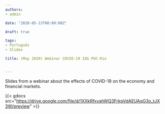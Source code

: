 ```yaml
---
authors:
- admin

date: "2020-05-13T00:00:00Z"

draft: true

tags: 
- Português
- Slides

title: (May 2020) Webinar COVID-19 IAG PUC-Rio 


---
```


Slides from a webinar about the effects of COVID-19 on the economy and financial markets. 


{{< gdocs src="https://drive.google.com/file/d/1XXkRfxvahWQ3FrkpVdAEUAqG3o_tJX3W/preview" >}}


